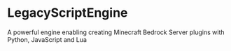 # LegacyScriptEngine

A powerful engine enabling creating Minecraft Bedrock Server plugins with Python, JavaScript and Lua
